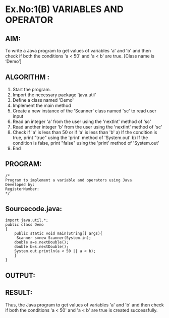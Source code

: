 # Ex.No:1(B) VARIABLES AND OPERATOR

## AIM:
To write a Java program to get values of variables 'a' and 'b' and then check if both the conditions 'a < 50' and 'a < b' are true. [Class name is ‘Demo’]

## ALGORITHM :
1.	Start the program.
2.	Import the necessary package 'java.util'
3.	Define a class named 'Demo'
4.	Implement the main method
5.	Create a new instance of the 'Scanner' class named 'sc' to read user input
6.	Read an integer 'a' from the user using the 'nextInt' method of 'sc'
7.	Read another integer 'b' from the user using the 'nextInt' method of 'sc'
8.	Check if 'a' is less than 50 or if 'a' is less than 'b'
a)	If the condition is true, print "true" using the 'print' method of 'System.out'
b)	If the condition is false, print "false" using the 'print' method of 'System.out'
9.	End





## PROGRAM:
 ```
/*
Program to implement a variable and operators using Java
Developed by: 
RegisterNumber:  
*/
```

## Sourcecode.java:
```
import java.util.*;
public class Demo
{
    public static void main(String[] args){
     Scanner s=new Scanner(System.in);
    double a=s.nextDouble();
    double b=s.nextDouble();
    System.out.println(a < 50 || a < b);
    }
}
```







## OUTPUT:


## RESULT:
Thus, the Java program to get values of variables 'a' and 'b' and then check if both the conditions 'a < 50' and 'a < b' are true is created successfully.
